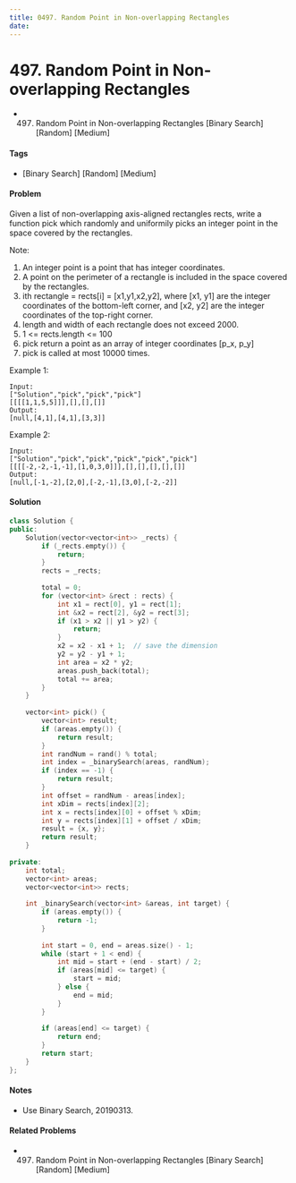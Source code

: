 ```yaml
---
title: 0497. Random Point in Non-overlapping Rectangles
date: 
---
```


# 497. Random Point in Non-overlapping Rectangles
- 497. Random Point in Non-overlapping Rectangles [Binary Search] [Random] [Medium]

#### Tags
- [Binary Search] [Random] [Medium]

#### Problem
Given a list of non-overlapping axis-aligned rectangles rects, write a function pick which randomly and uniformily picks an integer point in the space covered by the rectangles.

Note:

1. An integer point is a point that has integer coordinates. 
2. A point on the perimeter of a rectangle is included in the space covered by the rectangles. 
3. ith rectangle = rects[i] = [x1,y1,x2,y2], where [x1, y1] are the integer coordinates of the bottom-left corner, and [x2, y2] are the integer coordinates of the top-right corner.
4. length and width of each rectangle does not exceed 2000.
5. 1 <= rects.length <= 100
6. pick return a point as an array of integer coordinates [p_x, p_y]
7. pick is called at most 10000 times.

Example 1:

    Input: 
    ["Solution","pick","pick","pick"]
    [[[[1,1,5,5]]],[],[],[]]
    Output: 
    [null,[4,1],[4,1],[3,3]]

Example 2:

    Input: 
    ["Solution","pick","pick","pick","pick","pick"]
    [[[[-2,-2,-1,-1],[1,0,3,0]]],[],[],[],[],[]]
    Output: 
    [null,[-1,-2],[2,0],[-2,-1],[3,0],[-2,-2]]

#### Solution
``` C++
class Solution {
public:
    Solution(vector<vector<int>> _rects) {
        if (_rects.empty()) {
            return;
        }
        rects = _rects;
        
        total = 0;
        for (vector<int> &rect : rects) {
            int x1 = rect[0], y1 = rect[1];
            int &x2 = rect[2], &y2 = rect[3];
            if (x1 > x2 || y1 > y2) {
                return;
            }
            x2 = x2 - x1 + 1;  // save the dimension
            y2 = y2 - y1 + 1;
            int area = x2 * y2;
            areas.push_back(total);
            total += area;
        }
    }
    
    vector<int> pick() {
        vector<int> result;
        if (areas.empty()) {
            return result;
        }
        int randNum = rand() % total;
        int index = _binarySearch(areas, randNum);
        if (index == -1) {
            return result;
        }
        int offset = randNum - areas[index];
        int xDim = rects[index][2];
        int x = rects[index][0] + offset % xDim;
        int y = rects[index][1] + offset / xDim;
        result = {x, y};
        return result;
    }
    
private:
    int total;
    vector<int> areas;
    vector<vector<int>> rects;
    
    int _binarySearch(vector<int> &areas, int target) {
        if (areas.empty()) {
            return -1;
        }
        
        int start = 0, end = areas.size() - 1;
        while (start + 1 < end) {
            int mid = start + (end - start) / 2;
            if (areas[mid] <= target) {
                start = mid;
            } else {
                end = mid;
            }
        }
        
        if (areas[end] <= target) {
            return end;
        }
        return start;
    }
};
```

#### Notes
- Use Binary Search, 20190313.

#### Related Problems
- 497. Random Point in Non-overlapping Rectangles [Binary Search] [Random] [Medium]
